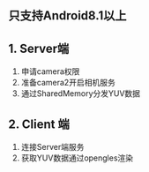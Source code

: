 ## 只支持Android8.1以上





## 1. Server端 

1. 申请camera权限
2. 准备camera2开启相机服务
3. 通过SharedMemory分发YUV数据



## 2. Client 端 

1. 连接Server端服务
2. 获取YUV数据通过opengles渲染